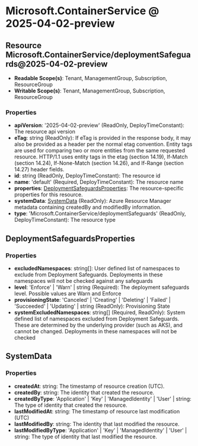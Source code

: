 # Microsoft.ContainerService @ 2025-04-02-preview

## Resource Microsoft.ContainerService/deploymentSafeguards@2025-04-02-preview
* **Readable Scope(s)**: Tenant, ManagementGroup, Subscription, ResourceGroup
* **Writable Scope(s)**: Tenant, ManagementGroup, Subscription, ResourceGroup
### Properties
* **apiVersion**: '2025-04-02-preview' (ReadOnly, DeployTimeConstant): The resource api version
* **eTag**: string (ReadOnly): If eTag is provided in the response body, it may also be provided as a header per the normal etag convention.  Entity tags are used for comparing two or more entities from the same requested resource. HTTP/1.1 uses entity tags in the etag (section 14.19), If-Match (section 14.24), If-None-Match (section 14.26), and If-Range (section 14.27) header fields.
* **id**: string (ReadOnly, DeployTimeConstant): The resource id
* **name**: 'default' (Required, DeployTimeConstant): The resource name
* **properties**: [DeploymentSafeguardsProperties](#deploymentsafeguardsproperties): The resource-specific properties for this resource.
* **systemData**: [SystemData](#systemdata) (ReadOnly): Azure Resource Manager metadata containing createdBy and modifiedBy information.
* **type**: 'Microsoft.ContainerService/deploymentSafeguards' (ReadOnly, DeployTimeConstant): The resource type

## DeploymentSafeguardsProperties
### Properties
* **excludedNamespaces**: string[]: User defined list of namespaces to exclude from Deployment Safeguards. Deployments in these namespaces will not be checked against any safeguards
* **level**: 'Enforce' | 'Warn' | string (Required): The deployment safeguards level. Possible values are Warn and Enforce
* **provisioningState**: 'Canceled' | 'Creating' | 'Deleting' | 'Failed' | 'Succeeded' | 'Updating' | string (ReadOnly): Provisioning State
* **systemExcludedNamespaces**: string[] (Required, ReadOnly): System defined list of namespaces excluded from Deployment Safeguards. These are determined by the underlying provider (such as AKS), and cannot be changed. Deployments in these namespaces will not be checked

## SystemData
### Properties
* **createdAt**: string: The timestamp of resource creation (UTC).
* **createdBy**: string: The identity that created the resource.
* **createdByType**: 'Application' | 'Key' | 'ManagedIdentity' | 'User' | string: The type of identity that created the resource.
* **lastModifiedAt**: string: The timestamp of resource last modification (UTC)
* **lastModifiedBy**: string: The identity that last modified the resource.
* **lastModifiedByType**: 'Application' | 'Key' | 'ManagedIdentity' | 'User' | string: The type of identity that last modified the resource.

